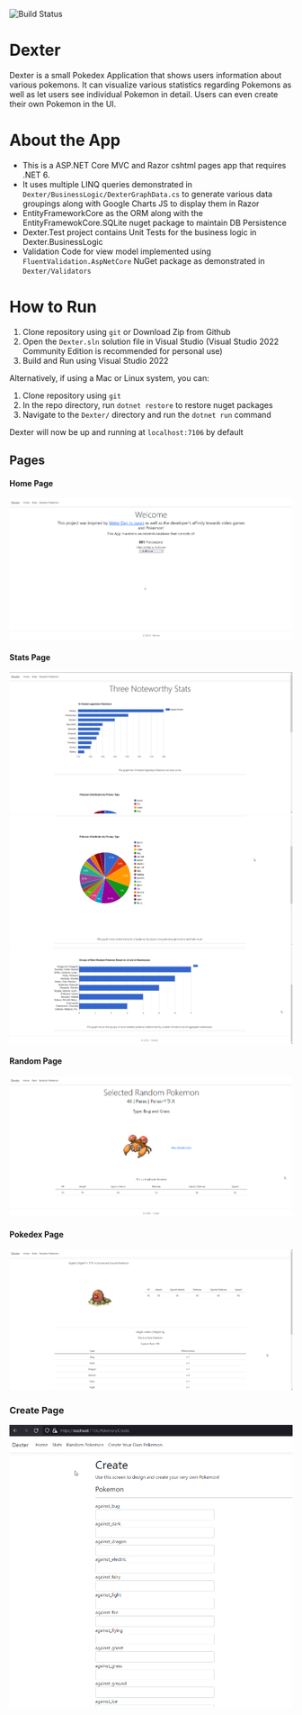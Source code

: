 ﻿![Build Status](https://github.com/skhati1/Dexter/actions/workflows/dotnet.yml/badge.svg)
# Dexter 

Dexter is a small Pokedex Application that shows users information about various pokemons. It can visualize various statistics regarding Pokemons as well as let users see individual Pokemon in detail. Users can even create their own Pokemon in the UI.

# About the App

- This is a ASP.NET Core MVC and Razor cshtml pages app that requires .NET 6.
- It uses multiple LINQ queries demonstrated in `Dexter/BusinessLogic/DexterGraphData.cs` to generate various data groupings along with Google Charts JS to display them in Razor
- EntityFrameworkCore as the ORM along with the EntityFramewokCore.SQLite nuget package to maintain DB Persistence
- Dexter.Test project contains Unit Tests for the business logic in Dexter.BusinessLogic
- Validation Code for view model implemented using `FluentValidation.AspNetCore` NuGet package as demonstrated in `Dexter/Validators` 

# How to Run

1. Clone repository using `git` or Download Zip from Github
2. Open the `Dexter.sln` solution file in Visual Studio (Visual Studio 2022 Community Edition is recommended for personal use)
3. Build and Run using Visual Studio 2022

Alternatively, if using a Mac or Linux system, you can:
1. Clone repository using `git`
2. In the repo directory, run `dotnet restore` to restore nuget packages
3. Navigate to the `Dexter/` directory and run the `dotnet run` command

Dexter will now be up and running at `localhost:7106` by default

## Pages

#### Home Page 
![Home](https://github.com/skhati1/Dexter/blob/main/Dexter/Docs/home.png)

#### Stats Page
![Stats1](https://github.com/skhati1/Dexter/blob/main/Dexter/Docs/stats1.png)
![Stats2](https://github.com/skhati1/Dexter/blob/main/Dexter/Docs/stats2.png)
![Stats3](https://github.com/skhati1/Dexter/blob/main/Dexter/Docs/stats3.png)

#### Random Page
![Random](https://github.com/skhati1/Dexter/blob/main/Dexter/Docs/random.png)

#### Pokedex Page
![Pokedex](https://github.com/skhati1/Dexter/blob/main/Dexter/Docs/pokedex.png)

### Create Page
![Pokemon](https://github.com/skhati1/Dexter/blob/main/Dexter/Docs/create.png)
